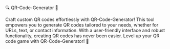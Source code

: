 
🔍 QR-Code-Generator 🎨

Craft custom QR codes effortlessly with QR-Code-Generator! This tool empowers you to generate QR codes tailored to your needs, whether for URLs, text, or contact information. With a user-friendly interface and robust functionality, creating QR codes has never been easier. Level up your QR code game with QR-Code-Generator! 🚀
